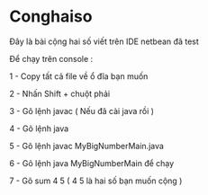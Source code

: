 # Conghaiso
Đây là bài cộng hai số viết trên IDE netbean đã test 

Để chạy trên console :

  1 - Copy tất cả file về ổ đĩa bạn muốn
  
  2 - Nhấn Shift + chuột phải
  
  3 - Gõ lệnh javac ( Nếu đã cài java rồi )
  
  4 - Gõ lệnh java
  
  5 - Gõ lệnh javac MyBigNumberMain.java
  
  6 - Gõ lệnh java MyBigNumberMain để chạy
  
  7 - Gõ sum 4 5 ( 4 5 là hai số bạn muốn cộng )
  



